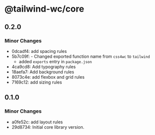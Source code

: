 # @tailwind-wc/core

## 0.2.0

### Minor Changes

- 0dcadf4: add spacing rules
- 5b7c09f: - Changed exported function name from `css4wc` to `tailwind`
  - added `exports` entry in `package.json`
- 4ca9cd8: Add typography rules
- 18aefa7: Add background rules
- 8073c4e: add flexbox and grid rules
- 7169c12: add sizing rules

## 0.1.0

### Minor Changes

- a0fe52c: add layout rules
- 29d8734: Initial core library version.
